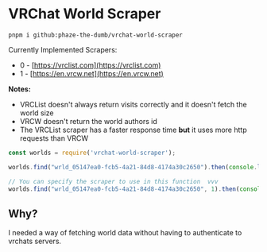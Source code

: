 # VRChat World Scraper

`pnpm i github:phaze-the-dumb/vrchat-world-scraper`

Currently Implemented Scrapers:
- 0 - [https://vrclist.com](https://vrclist.com)
- 1 - [https://en.vrcw.net](https://en.vrcw.net)

**Notes:**
- VRCList doesn't always return visits correctly and it doesn't fetch the world size
- VRCW doesn't return the world authors id
- The VRCList scraper has a faster response time **but** it uses more http requests than VRCW

```js
const worlds = require('vrchat-world-scraper');

worlds.find("wrld_05147ea0-fcb5-4a21-84d8-4174a30c2650").then(console.log); // Looks for the world on VRCList then if its not there checks VRCW, If no world is found it returns null

// You can specify the scraper to use in this function  vvv
worlds.find("wrld_05147ea0-fcb5-4a21-84d8-4174a30c2650", 1).then(console.log); // Only checks VRCW
```

## Why?

I needed a way of fetching world data without having to authenticate to vrchats servers.